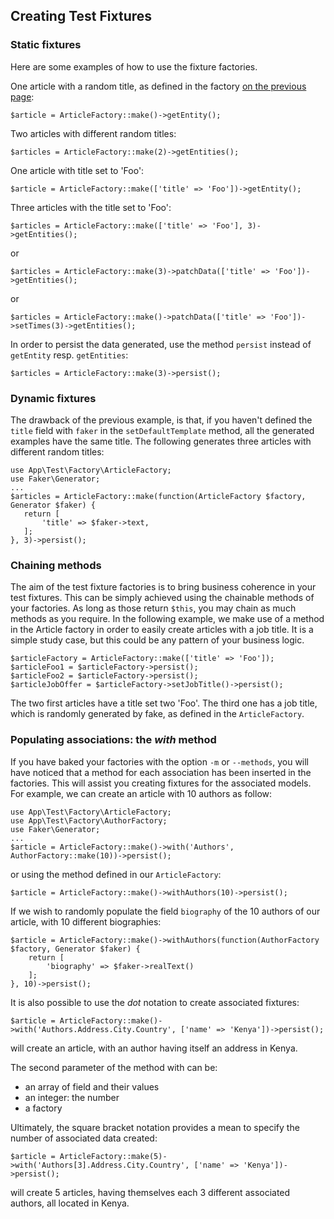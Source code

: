 ## Creating Test Fixtures

### Static fixtures

Here are some examples of how to use the fixture factories.

One article with a random title, as defined in the factory [on the previous page](factories.md):
```
$article = ArticleFactory::make()->getEntity();
``` 
Two articles with different random titles:
```
$articles = ArticleFactory::make(2)->getEntities();
``` 
One article with title set to 'Foo':
```
$article = ArticleFactory::make(['title' => 'Foo'])->getEntity();
``` 
Three articles with the title set to 'Foo':
```
$articles = ArticleFactory::make(['title' => 'Foo'], 3)->getEntities();
``` 

or

```
$articles = ArticleFactory::make(3)->patchData(['title' => 'Foo'])->getEntities();
```
 
or
 
```
$articles = ArticleFactory::make()->patchData(['title' => 'Foo'])->setTimes(3)->getEntities();
```

In order to persist the data generated, use the method `persist` instead of `getEntity` resp. `getEntities`:
```
$articles = ArticleFactory::make(3)->persist();
```

### Dynamic fixtures
The drawback of the previous example, is that, if you haven't defined the `title` field with `faker` in the `setDefaultTemplate` method,  all the generated examples have the same title. The following
generates three articles with different random titles:
```
use App\Test\Factory\ArticleFactory;
use Faker\Generator;
...
$articles = ArticleFactory::make(function(ArticleFactory $factory, Generator $faker) {
   return [
       'title' => $faker->text,
   ];
}, 3)->persist();
```

### Chaining methods
The aim of the test fixture factories is to bring business coherence in your test fixtures.
This can be simply achieved using the chainable methods of your factories. As long as those return `$this`, you may chain as much methods as you require.
In the following example, we make use of a method in the Article factory in order to easily create articles with a job title.
It is a simple study case, but this could be any pattern of your business logic. 
```
$articleFactory = ArticleFactory::make(['title' => 'Foo']);
$articleFoo1 = $articleFactory->persist();
$articleFoo2 = $articleFactory->persist();
$articleJobOffer = $articleFactory->setJobTitle()->persist();
```
 
 The two first articles have a title set two 'Foo'. The third one has a job title, which is randomly generated by fake, as defined in the
 `ArticleFactory`. 
 
 ### Populating associations: the _with_ method
 If you have baked your factories with the option `-m` or `--methods`, you will have noticed that a method for each association
 has been inserted in the factories. This will assist you creating fixtures for the associated models. For example, we can 
 create an article with 10 authors as follow:
 ```
use App\Test\Factory\ArticleFactory;
use App\Test\Factory\AuthorFactory;
use Faker\Generator;
...
 $article = ArticleFactory::make()->with('Authors', AuthorFactory::make(10))->persist();
```
or using the method defined in our `ArticleFactory`:
```
$article = ArticleFactory::make()->withAuthors(10)->persist();
```

If we wish to randomly populate the field `biography` of the 10 authors of our article, with 10 different biographies:
```
$article = ArticleFactory::make()->withAuthors(function(AuthorFactory $factory, Generator $faker) {
    return [
        'biography' => $faker->realText()
    ];
}, 10)->persist();
```
It is also possible to use the _dot_ notation to create associated fixtures:
```
$article = ArticleFactory::make()->with('Authors.Address.City.Country', ['name' => 'Kenya'])->persist();
```
will create an article, with an author having itself an address in Kenya.

The second parameter of the method with can be:
* an array of field and their values
* an integer: the number
* a factory

Ultimately, the square bracket notation provides a mean to specify the number of associated
data created:
```
$article = ArticleFactory::make(5)->with('Authors[3].Address.City.Country', ['name' => 'Kenya'])->persist();
```
will create 5 articles, having themselves each 3 different associated authors, all located in Kenya.
  
